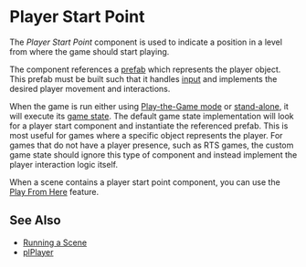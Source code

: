 # Player Start Point

The *Player Start Point* component is used to indicate a position in a level from where the game should start playing.

The component references a [prefab](../prefabs/prefabs-overview.md) which represents the player object. This prefab must be built such that it handles [input](../input/input-overview.md) and implements the desired player movement and interactions.

When the game is run either using [Play-the-Game mode](../editor/run-scene.md#play-the-game-mode) or [stand-alone](../editor/run-scene.md#export-and-run), it will execute its [game state](../runtime/application/game-state.md). The default game state implementation will look for a player start component and instantiate the referenced prefab. This is most useful for games where a specific object represents the player. For games that do not have a player presence, such as RTS games, the custom game state should ignore this type of component and instead implement the player interaction logic itself.

When a scene contains a player start point component, you can use the [Play From Here](../editor/run-scene.md#play-from-here) feature.

## See Also


* [Running a Scene](../editor/run-scene.md)
* [plPlayer](../tools/player.md)
